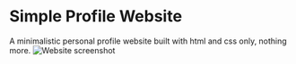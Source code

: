 # Simple Profile Website 
A minimalistic personal profile website built with html and css only, nothing more.
![Website screenshot](https://ibb.co.com/rMmWg37)

